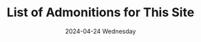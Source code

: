 ---
aliases: 
tags:
categories:
draft: false
slug: 
layout: 
githubrepo: 
keywords: 
type: 
date:
- 2024-04-24 Wednesday
description: This page is a list of admonitions used on this site
title: List of Admonitions for This Site
lastMod: 2024-06-17
---